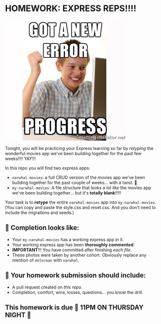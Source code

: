 # HOMEWORK: EXPRESS REPS!!!!

![meme](./assets/meme.jpg)

Tonight, you will be practicing your Express learning so far by _retyping_ the wonderful movies app we've been building together for the past few weeks!!!! YAY!!!

In this repo you will find two express apps:
- `narwhal-movies`: a full CRUD version of the movies app we've been building together for the past couple of weeks... with a twist. 🤔
- `my-narwhal-movies`: A file structure that looks a _lot like_ the movies app we've been building together... but it's **totally blank**!!!!!

Your task is to **retype** the entire `narwhal-movies` app into `my-narwhal-movies`. (You can copy and paste the style.css and reset.css. And you don't need to include the migrations and seeds.)

## 🚀 Completion looks like:

- Your `my-narwhal-movies` has a working express app in it.
- Your working express app has been **thoroughly commented**.
- **IMPORTANT**!!! You have committed after finishing _each file_.
- These photos were taken by another cohort. Obviously replace any mention of `delorean` with `narwhal`.

## 🚀 Your homework submission should include:

- A pull request created on _this repo_.
- Completion, comfort, wins, losses, questions... you know the drill.

## This homework is due 🚨 11PM ON THURSDAY NIGHT 🚨
